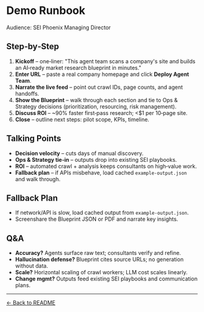 # Demo Runbook

Audience: SEI Phoenix Managing Director

## Step‑by‑Step
1. **Kickoff** – one‑liner: "This agent team scans a company's site and builds an AI‑ready market research blueprint in minutes."
2. **Enter URL** – paste a real company homepage and click **Deploy Agent Team**.
3. **Narrate the live feed** – point out crawl IDs, page counts, and agent handoffs.
4. **Show the Blueprint** – walk through each section and tie to Ops & Strategy decisions (prioritization, resourcing, risk management).
5. **Discuss ROI** – ~90% faster first‑pass research; <$1 per 10‑page site.
6. **Close** – outline next steps: pilot scope, KPIs, timeline.

## Talking Points
- **Decision velocity** – cuts days of manual discovery.
- **Ops & Strategy tie‑in** – outputs drop into existing SEI playbooks.
- **ROI** – automated crawl + analysis keeps consultants on high‑value work.
- **Fallback plan** – if APIs misbehave, load cached `example-output.json` and walk through.

## Fallback Plan
- If network/API is slow, load cached output from `example-output.json`.
- Screenshare the Blueprint JSON or PDF and narrate key insights.

## Q&A
- **Accuracy?** Agents surface raw text; consultants verify and refine.
- **Hallucination defense?** Blueprint cites source URLs; no generation without data.
- **Scale?** Horizontal scaling of crawl workers; LLM cost scales linearly.
- **Change mgmt?** Outputs feed existing SEI playbooks and communication plans.

---
[← Back to README](README.md)
